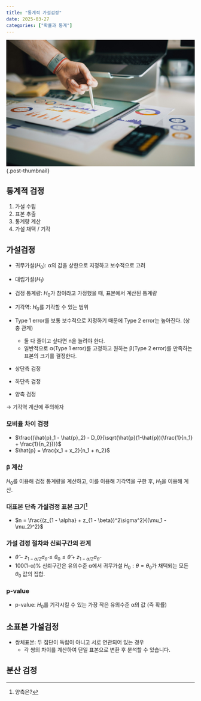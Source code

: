 ```yaml
---
title: "통계적 가설검정"
date: 2025-03-27
categories: ["확률과 통계"]
---
```


![](/img/stat-thumb.jpg){.post-thumbnail}

## 통계적 검정

1. 가설 수립
1. 표본 추출
1. 통계량 계산
1. 가설 채택 / 기각

## 가설검정

- 귀무가설($H_0$): α의 값을 상한으로 지정하고 보수적으로 고려
- 대립가설($H_1$)
- 검정 통계량: $H_0$가 참이라고 가정했을 때, 표본에서 계산된 통계량
- 기각역: $H_0$를 기각할 수 있는 범위

- Type 1 error를 보통 보수적으로 지정하기 때문에 Type 2 error는 높아진다. (상충 관계)
     - 둘 다 줄이고 싶다면 n을 늘려야 한다.
     - 일반적으로 α(Type 1 error)를 고정하고 원하는 β(Type 2 error)를 만족하는 표본의 크기를 결정한다.

- 상단측 검정
- 하단측 검정
- 양측 검정

→ 기각역 계산에 주의하자

### 모비율 차이 검정

- $\frac{(\hat{p}_1 - \hat{p}_2) - D_0}{\sqrt{\hat{p}(1-\hat{p})(\frac{1}{n_1} + \frac{1}{n_2})}}$
- $\hat{p} = \frac{x_1 + x_2}{n_1 + n_2}$

### β 계산

$H_0$를 이용해 검정 통계량을 계산하고, 이를 이용해 기각역을 구한 후, $H_1$을 이용해 계산.

### 대표본 단측 가설검정 표본 크기[^1]

- $n = \frac{(z_{1 - \alpha} + z_{1 - \beta})^2\sigma^2}{(\mu_1 - \mu_2)^2}$

[^1]: 양측은?

### 가설 검정 절차와 신뢰구간의 관계


- $\hat{θ} - z_{1-α/2}σ_{\hat{θ}} ≤ θ_0 ≤ \hat{θ} + z_{1-α/2}σ_{\hat{θ}}$
- 100(1-α)% 신뢰구간은 유의수준 α에서 귀무가설 $H_0: θ = θ_0$가 채택되는 모든 $θ_0$ 값의 집합.

### p-value

- p-value: $H_0$를 기각시킬 수 있는 가장 작은 유의수준 α의 값 (즉 확률)

## 소표본 가설검정

- 쌍체표본: 두 집단이 독립이 아니고 서로 연관되어 있는 경우
    - 각 쌍의 차이를 계산하여 단일 표본으로 변환 후 분석할 수 있습니다.

## 분산 검정

